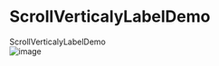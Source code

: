# ScrollVerticalyLabelDemo
ScrollVerticalyLabelDemo    
![image](https://github.com/shorty-Man/ScrollVerticalyLabelDemo/blob/master/ScrollVerticalyLabelDemo/scroll.gif)
